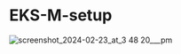 # EKS-M-setup



![screenshot_2024-02-23_at_3 48 20___pm](https://github.com/Group-4-EKS/EKS-M-setup/assets/134659874/cae94338-f139-409c-a14e-c95f52fcf360)

